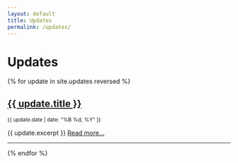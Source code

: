 ```yaml
---
layout: default
title: Updates
permalink: /updates/
---
```


<h1>Updates</h1>

{% for update in site.updates reversed %}
  <article>
    <h2><a href="{{ update.url }}">{{ update.title }}</a></h2>
    <p><small>{{ update.date | date: "%B %d, %Y" }}</small></p>
    <p>
      {{ update.excerpt }}
      <a href="{{ update.url }}">Read more...</a>
    </p>
    <hr>
  </article>
{% endfor %}
